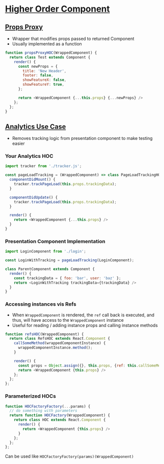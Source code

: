 # [Higher Order Component](https://medium.com/@franleplant/react-higher-order-components-in-depth-cf9032ee6c3e)

## [Props Proxy](https://github.com/vasanthk/react-bits/blob/master/ux-variations/04.HOC-props-proxy.md)

* Wrapper that modifies props passed to returned Component
* Usually implemented as a function

```javascript
function propsProxyHOC(WrappedComponent) {
  return class Test extends Component {
    render() {
      const newProps = {
        title: 'New Header',
        footer: false,
        showFeatureX: false,
        showFeatureY: true,
      };

      return <WrappedComponent {...this.props} {...newProps} />
    };
  };
}
```

## [Analytics Use Case](https://github.com/vasanthk/react-bits/blob/master/patterns/34.share-tracking-logic.md)

* Removes tracking logic from presentation component to make testing easier

### Your Analytics HOC

```javascript
import tracker from './tracker.js';

const pageLoadTracking = (WrappedComponent) => class PageLoadTrackingHOC extends Component {
  componentDidMount() {
    tracker.trackPageLoad(this.props.trackingData);
  }

  componentDidUpdate() {
    tracker.trackPageLoad(this.props.trackingData);
  }

  render() {
    return <WrappedComponent {...this.props} />
  }
}
```

### Presentation Component Implementation

```javascript
import LoginComponent from './login';

const LoginWithTracking = pageLoadTracking(LoginComponent);

class ParentComponent extends Component {
  render() {
    const trackingData = { foo: 'bar', user: 'baz' };
    return <LoginWithTracking trackingData={trackingData} />
  }
}
```

### Accessing instances vis Refs

* When `WrappedComponent` is rendered, the `ref` call back is executed, and thus, will have access to the `WrappedComponent` instance
* Useful for reading / adding instance props and calling instance methods

```javascript
function refsHOC(WrappedComponent) {
  return class RefsHOC extends React.Component {
    callSomeMethod(wrappedComponentInstance) {
      wrappedComponentInstance.method();
    }

    render() {
      const props = Object.assign({}, this.props, {ref: this.callSomeMethod.bind(this)});
      return <WrappedComponent {this.props} />
    };
  };
};
```

### Parameterized HOCs

```javascript
function HOCFactoryFactory(...params) {
  // do something with parameters
  return function HOCFactory(WrappedComponent) {
    return class HOC extends React.Component {
      render() {
        return <WrappedComponent {this.props} />
      }
    };
  };
};
```

Can be used like `HOCFactoryFactory(params)(WrappedComponent)`
